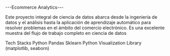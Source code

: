 ---Ecommerce Analytics---

Este proyecto integral de ciencia de datos abarca desde la ingeniería de datos y el análisis hasta la aplicación de aprendizaje automático para resolver problemas en el ámbito del comercio electrónico. Es una excelente muestra del flujo de trabajo completo en ciencia de datos

Tech Stacks
Python
Pandas
Sklearn
Python Visualization Library (matplotlib, seaborn)
